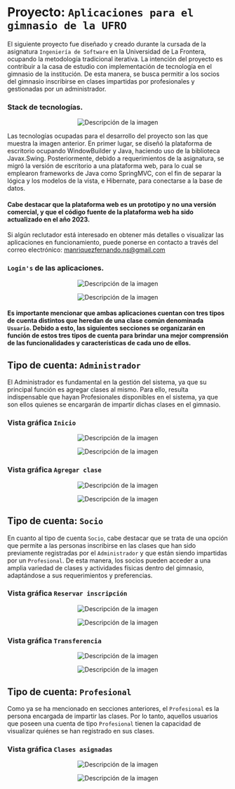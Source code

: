 # Proyecto: ```Aplicaciones para el gimnasio de la UFRO```

El siguiente proyecto fue diseñado y creado durante la cursada de la asignatura ```Ingeniería de Software``` en la Universidad de La Frontera, ocupando la metodología tradicional iterativa. La intención del proyecto es contribuir a la casa de estudio con implementación de tecnología en el gimnasio de la institución. De esta manera, se busca permitir a los socios del gimnasio inscribirse en clases impartidas por profesionales y gestionadas por un administrador.


### Stack de tecnologías.
<p align="center">
  <img src="./IMG/StackTec.PNG" alt="Descripción de la imagen">
</p>

Las tecnologías ocupadas para el desarrollo del proyecto son las que muestra la imagen anterior. En primer lugar, se diseñó la plataforma de escritorio ocupando WindowBuilder y Java, haciendo uso de la biblioteca Javax.Swing. Posteriormente, debido a requerimientos de la asignatura, se migró la versión de escritorio a una plataforma web, para lo cual se emplearon frameworks de Java como SpringMVC, con el fin de separar la lógica y los modelos de la vista, e Hibernate, para conectarse a la base de datos.  
#### Cabe destacar que la plataforma web es un prototipo y no una versión comercial, y que el código fuente de la plataforma web ha sido actualizado en el año 2023.
Si algún reclutador está interesado en obtener más detalles o visualizar las aplicaciones en funcionamiento, puede ponerse en contacto a través del correo electrónico: manriquezfernando.ns@gmail.com

### ```Login's``` de las aplicaciones.

<p align="center">
  <img src="./IMG/LoginWEB.PNG" alt="Descripción de la imagen">
</p>
<p align="center">
  <img src="./IMG/LoginDesktop.PNG" alt="Descripción de la imagen">
</p>

#### Es importante mencionar que ambas aplicaciones cuentan con tres tipos de cuenta distintos que heredan de una clase común denominada ```Usuario```. Debido a esto, las siguientes secciones se organizarán en función de estos tres tipos de cuenta para brindar una mejor comprensión de las funcionalidades y características de cada uno de ellos.
## Tipo de cuenta: ```Administrador```
El Administrador es fundamental en la gestión del sistema, ya que su principal función es agregar clases al mismo. Para ello, resulta indispensable que hayan Profesionales disponibles en el sistema, ya que son ellos quienes se encargarán de impartir dichas clases en el gimnasio.

### Vista gráfica ```Inicio```
<p align="center">
  <img src="./IMG/W-InicioAdmin.PNG" alt="Descripción de la imagen">
</p>
<p align="center">
  <img src="./IMG/D-InicioAdmin.PNG" alt="Descripción de la imagen">
</p>

### Vista gráfica ```Agregar clase```
<p align="center">
  <img src="./IMG/W-RCAdmin.PNG" alt="Descripción de la imagen">
</p>
<p align="center">
  <img src="./IMG/D-RCAdmin.PNG" alt="Descripción de la imagen">
</p>

## Tipo de cuenta: ```Socio```
En cuanto al tipo de cuenta ```Socio```, cabe destacar que se trata de una opción que permite a las personas inscribirse en las clases que han sido previamente registradas por el ```Administrador``` y que están siendo impartidas por un ```Profesional```. De esta manera, los socios pueden acceder a una amplia variedad de clases y actividades físicas dentro del gimnasio, adaptándose a sus requerimientos y preferencias.

### Vista gráfica ```Reservar inscripción```
<p align="center">
  <img src="./IMG/W-ReservarSocio.PNG" alt="Descripción de la imagen">
</p>
<p align="center">
  <img src="./IMG/D-ReservarSocio.PNG" alt="Descripción de la imagen">
</p>

### Vista gráfica ```Transferencia```
<p align="center">
  <img src="./IMG/W-Transferencia.PNG" alt="Descripción de la imagen">
</p>
<p align="center">
  <img src="./IMG/D-Transferencia.PNG" alt="Descripción de la imagen">
</p>

## Tipo de cuenta: ```Profesional```
Como ya se ha mencionado en secciones anteriores, el ```Profesional``` es la persona encargada de impartir las clases. Por lo tanto, aquellos usuarios que poseen una cuenta de tipo ```Profesional``` tienen la capacidad de visualizar quiénes se han registrado en sus clases.

### Vista gráfica ```Clases asignadas```
<p align="center">
  <img src="./IMG/W-Profesional.PNG" alt="Descripción de la imagen">
</p>
<p align="center">
  <img src="./IMG/D-Profesional.PNG" alt="Descripción de la imagen">
</p>